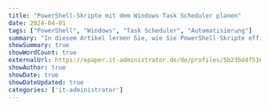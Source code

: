 ```yaml
---
title: "PowerShell-Skripte mit dem Windows Task Scheduler planen"
date: 2024-04-01
tags: ["PowerShell", "Windows", "Task Scheduler", "Automatisierung"]
summary: "In diesem Artikel lernen Sie, wie Sie PowerShell-Skripte effizient mit dem Windows Task Scheduler planen und ausführen können, um wiederkehrende Aufgaben zu automatisieren und zu optimieren."
showSummary: true
showWordCount: true
externalUrl: https://epaper.it-administrator.de/de/profiles/5b23bd4f5165-it-administrator/editions/ausgabe-04-2024
showAuthor: true
showDate: true
showDateUpdated: true
categories: ['it-administrator']
---
```

